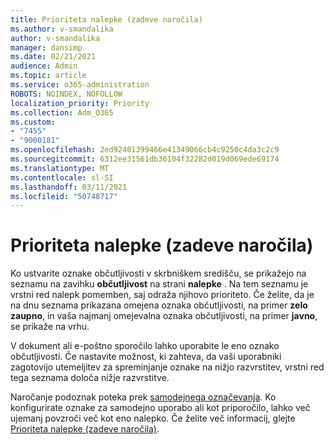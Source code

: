 ```yaml
---
title: Prioriteta nalepke (zadeve naročila)
ms.author: v-smandalika
author: v-smandalika
manager: dansimp
ms.date: 02/21/2021
audience: Admin
ms.topic: article
ms.service: o365-administration
ROBOTS: NOINDEX, NOFOLLOW
localization_priority: Priority
ms.collection: Adm_O365
ms.custom:
- "7455"
- "9000181"
ms.openlocfilehash: 2ed92401399466e41349066cb4c9250c4da3c2c9
ms.sourcegitcommit: 6312ee31561db36104f32282d019d069ede69174
ms.translationtype: MT
ms.contentlocale: sl-SI
ms.lasthandoff: 03/11/2021
ms.locfileid: "50748717"
---
```

# <a name="label-priority-order-matters"></a>Prioriteta nalepke (zadeve naročila)

Ko ustvarite oznake občutljivosti v skrbniškem središču, se prikažejo na seznamu na zavihku **občutljivost** na strani **nalepke** . Na tem seznamu je vrstni red nalepk pomemben, saj odraža njihovo prioriteto. Če želite, da je na dnu seznama prikazana omejena oznaka občutljivosti, na primer **zelo zaupno**, in vaša najmanj omejevalna oznaka občutljivosti, na primer **javno**, se prikaže na vrhu.

V dokument ali e-poštno sporočilo lahko uporabite le eno oznako občutljivosti. Če nastavite možnost, ki zahteva, da vaši uporabniki zagotovijo utemeljitev za spreminjanje oznake na nižjo razvrstitev, vrstni red tega seznama določa nižje razvrstitve.

Naročanje podoznak poteka prek [samodejnega označevanja](https://docs.microsoft.com/microsoft-365/compliance/apply-sensitivity-label-automatically). Ko konfigurirate oznake za samodejno uporabo ali kot priporočilo, lahko več ujemanj povzroči več kot eno nalepko. Če želite več informacij, glejte [Prioriteta nalepke (zadeve naročila)](https://docs.microsoft.com/microsoft-365/compliance/sensitivity-labels).